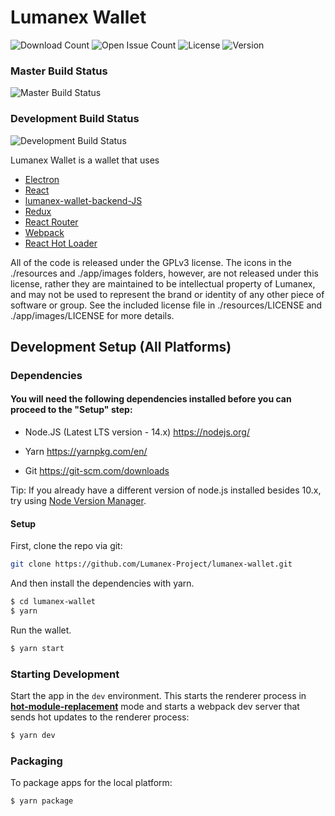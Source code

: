 # Lumanex Wallet

![Download Count](https://img.shields.io/github/downloads/Lumanex-Project/lumanex-wallet/total.svg)
![Open Issue Count](https://img.shields.io/github/issues/Lumanex-Project/lumanex-wallet)
![License](https://img.shields.io/github/license/Lumanex-Project/lumanex-wallet)
![Version](https://img.shields.io/github/v/release/Lumanex-Project/lumanex-wallet)

### Master Build Status

![Master Build Status](https://github.com/Lumanex-Project/lumanex-wallet/workflows/Build/badge.svg?branch=master)

### Development Build Status

![Development Build Status](https://github.com/Lumanex-Project/lumanex-wallet/workflows/Build/badge.svg?branch=development)

Lumanex Wallet is a wallet that uses

- [Electron](http://electron.atom.io/)
- [React](https://facebook.github.io/react/)
- [lumanex-wallet-backend-JS](https://github.com/Lumanex-Project/lumanex-wallet-backend-js)
- [Redux](https://github.com/reactjs/redux)
- [React Router](https://github.com/reactjs/react-router)
- [Webpack](http://webpack.github.io/docs/)
- [React Hot Loader](https://github.com/gaearon/react-hot-loader)

All of the code is released under the GPLv3 license. The icons in the ./resources and ./app/images folders, however, are not released under this license, rather they are maintained to be intellectual property of Lumanex, and may not be used to represent the brand or identity of any other piece of software or group. See the included license file in ./resources/LICENSE and ./app/images/LICENSE for more details.

## Development Setup (All Platforms)

### Dependencies

#### You will need the following dependencies installed before you can proceed to the "Setup" step:

- Node.JS (Latest LTS version - 14.x) https://nodejs.org/

- Yarn https://yarnpkg.com/en/

- Git https://git-scm.com/downloads

Tip: If you already have a different version of node.js installed besides 10.x, try using [Node Version Manager](https://github.com/nvm-sh/nvm#install--update-script).

#### Setup

First, clone the repo via git:

```bash
git clone https://github.com/Lumanex-Project/lumanex-wallet.git
```

And then install the dependencies with yarn.

```bash
$ cd lumanex-wallet
$ yarn
```

Run the wallet.

```bash
$ yarn start
```

### Starting Development

Start the app in the `dev` environment. This starts the renderer process in [**hot-module-replacement**](https://webpack.js.org/guides/hmr-react/) mode and starts a webpack dev server that sends hot updates to the renderer process:

```bash
$ yarn dev
```

### Packaging

To package apps for the local platform:

```bash
$ yarn package
```